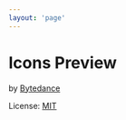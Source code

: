 ```yaml
---
layout: 'page'
---
```


<script setup lang="ts">
 import IconsList from './components/IconsList.vue'
</script>

<h1 class="m-20px text-8 font-bold m-10px">Icons Preview</h1>
  <p class="mx-20px my-10px"
    >by
    <a
      class="color-$vp-c-brand-1 hover:underline no-underline"
      href="https://github.com/arco-design/arco-design"
      target="_blank"
      >Bytedance</a
    ></p
  >
  <p class="mx-20px my-10px"
    >License:
    <a
      class="color-$vp-c-brand-1 hover:underline no-underline"
      href="https://github.com/arco-design/arco-design/blob/main/LICENSE"
      target="_blank"
      >MIT</a
    >
  </p>
  

<Suspense>
<IconsList/>
</Suspense>


